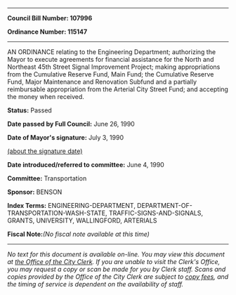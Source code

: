 

********

**Council Bill Number: 107996**
   
**Ordinance Number: 115147**
********

 AN ORDINANCE relating to the Engineering Department; authorizing the Mayor to execute agreements for financial assistance for the North and Northeast 45th Street Signal Improvement Project; making appropriations from the Cumulative Reserve Fund, Main Fund; the Cumulative Reserve Fund, Major Maintenance and Renovation Subfund and a partially reimbursable appropriation from the Arterial City Street Fund; and accepting the money when received.

**Status:** Passed
   
**Date passed by Full Council:** June 26, 1990
   
**Date of Mayor's signature:** July 3, 1990
   
[(about the signature date)](/~public/approvaldate.htm)
   
   
   
**Date introduced/referred to committee:** June 4, 1990
   
**Committee:** Transportation
   
**Sponsor:** BENSON
   
   
**Index Terms:** ENGINEERING-DEPARTMENT, DEPARTMENT-OF-TRANSPORTATION-WASH-STATE, TRAFFIC-SIGNS-AND-SIGNALS, GRANTS, UNIVERSITY, WALLINGFORD, ARTERIALS

**Fiscal Note:**_(No fiscal note available at this time)_
********

_No text for this document is available on-line. You may view this document at [the Office of the City Clerk](http://www.seattle.gov/leg/clerk/contactUs.htm). If you are unable to visit the Clerk's Office, you may request a copy or scan be made for you by Clerk staff. Scans and copies provided by the Office of the City Clerk are subject to [copy fees](http://clerk.seattle.gov/~public/clerkfees.htm), and the timing of service is dependent on the availability of staff._

